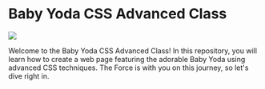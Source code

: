 <h1>Baby Yoda CSS Advanced Class</h1>
<img src="https://media.giphy.com/media/v1.Y2lkPTc5MGI3NjExdzEzYTczYnppdXVvc2ZzZzRxZXl4N3F1a2kyd3Q3d2p6ZDB4NXdoeiZlcD12MV9pbnRlcm5hbF9naWZfYnlfaWQmY3Q9Zw/hrcmLhw1VYMZzDtwM0/giphy.gif"/>
<p>Welcome to the Baby Yoda CSS Advanced Class! In this repository, you will learn how to create a web page featuring the adorable Baby Yoda using advanced CSS techniques. The Force is with you on this journey, so let's dive right in.</p>
<br>


